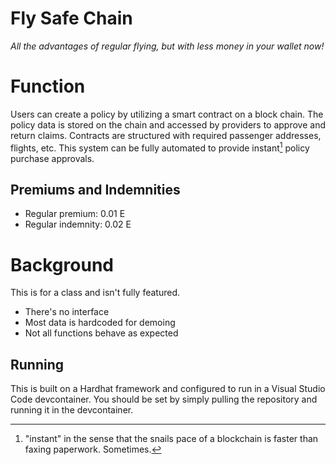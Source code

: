 # Fly Safe Chain

_All the advantages of regular flying, but with less money in your wallet now!_

# Function

Users can create a policy by utilizing a smart contract on a block chain. The policy data is stored on the chain and accessed by providers to approve and return claims. Contracts are structured with required passenger addresses, flights, etc. This system can be fully automated to provide instant[^1] policy purchase approvals.

## Premiums and Indemnities

* Regular premium: 0.01 E
* Regular indemnity: 0.02 E

# Background

This is for a class and isn't fully featured.

* There's no interface
* Most data is hardcoded for demoing
* Not all functions behave as expected

## Running

This is built on a Hardhat framework and configured to run in a Visual Studio Code devcontainer. You should be set by simply pulling the repository and running it in the devcontainer.

[^1]: "instant" in the sense that the snails pace of a blockchain is faster than faxing paperwork. Sometimes.
